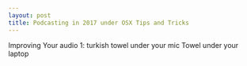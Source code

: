 ```yaml
---
layout: post
title: Podcasting in 2017 under OSX Tips and Tricks
---
```

Improving Your audio 1:  turkish towel under your mic
Towel under your laptop

